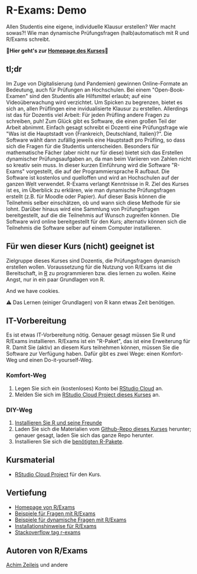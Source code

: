 # R-Exams: Demo


Allen Studentis eine eigene, individuelle Klausur erstellen? Wer macht sowas?! Wie man dynamische Prüfungsfragen (halb)automatisch mit R und R/Exams schreibt.

🔗**Hier geht's zur [Homepage des Kurses](https://sebastiansauer.github.io/r-exams-demo/)**🔗


## tl;dr

Im Zuge von Digitalisierung (und Pandemien) gewinnen Online-Formate an Bedeutung, auch für Prüfungen an Hochschulen. 
Bei einem "Open-Book-Examen" sind den Studentis alle Hilfsmittel erlaubt; auf eine Videoüberwachung wird verzichtet. 
Um Spicken zu begrenzen, bietet es sich an, allen Prüflingen eine invidualisierte Klausur zu erstellen. 
Allerdings ist das für Dozentis viel Arbeit: Für jeden Prüfling andere Fragen zu schreiben, puh! 
Zum Glück gibt es Software, die einen großen Teil der Arbeit abnimmt. 
Einfach gesagt schreibt ei Dozenti eine Prüfungsfrage wie "Was ist die Hauptstadt von {Frankreich, Deutschland, Italien}?". 
Die Software wählt dann zufällig jeweils eine Hauptstadt pro Prüfling, so dass sich die Fragen für die Studentis unterscheiden. 
Besonders für mathematische Fächer (aber nicht nur für diese) bietet sich das Erstellen dynamischer Prüfungsaufgaben an, 
da man beim Variieren von Zahlen nicht so kreativ sein muss. 
In dieser kurzen Einführung wird die Software "R-Exams" vorgestellt, die auf der Programmiersprache R aufbaut. 
Die Software ist kostenlos und quelloffen und wird an Hochschulen auf der ganzen Welt verwendet. 
R-Exams verlangt Kenntnisse in R. Ziel des Kurses ist es, im Überblick zu erklären, 
wie man dynamische Prüfungsfragen erstellt (z.B. für Moodle oder Papier). 
Auf dieser Basis können die Teilnehmis selber einschätzen, ob und wann sich diese Methode für sie lohnt. 
Darüber hinaus wird eine Sammlung von Prüfungsfragen bereitgestellt, auf die die Teilnehmis auf Wunsch zugreifen können. 
Die Software wird online bereitgestellt für den Kurs; alternativ können sich die Teilnehmis die Software selber auf einem Computer installieren.

## Für wen dieser Kurs (nicht) geeignet ist

Zielgruppe dieses Kurses sind Dozentis, die Prüfungsfragen dynamisch erstellen wollen.
Voraussetzung für die Nutzung von R/Exams ist die Bereitschaft, in [R](https://www.r-project.org/) zu programmieren bzw. dies lernen zu wollen.
Keine Angst, nur in ein paar Grundlagen von R.

And we have cookies.

⚠️ Das Lernen (einiger Grundlagen) von R kann etwas Zeit benötigen.


## IT-Vorbereitung

Es ist etwas IT-Vorbereitung nötig.
Genauer gesagt müssen Sie R und R/Exams installieren.
R/Exams ist ein "R-Paket", das ist eine Erweiterung für R.
Damit Sie (aktiv) an diesem Kurs teilnehmen können,
müssen Sie die Software zur Verfügung haben.
Dafür gibt es zwei Wege: einen Komfort-Weg und einen Do-it-yourself-Weg.

### Komfort-Weg

1. Legen Sie sich ein (kostenloses) Konto bei [RStudio Cloud](https://rstudio.cloud/) an.
2. Melden Sie sich im [RStudio Cloud Project dieses Kurses](https://rstudio.cloud/project/33243549) an.

### DIY-Weg

1. [Installieren Sie R und seine Freunde](https://data-se.netlify.app/2021/11/30/installation-von-r-und-seiner-freunde/)
2. Laden Sie sich die Materialien vom [Github-Repo dieses Kurses](https://github.com/sebastiansauer/r-exams-demo) herunter; genauer gesagt, laden Sie sich das ganze Repo herunter.
3. Installieren Sie sich die [benötigten R-Pakete](https://github.com/sebastiansauer/r-exams-demo/blob/main/div/r-pckgs.R).


## Kursmaterial

- [RStudio Cloud Project](https://rstudio.cloud/project/33243549) für den Kurs.
 



## Vertiefung

- [Homepage von R/Exams](http://www.r-exams.org/)
- [Beispiele für Fragen mit R/Exams](http://www.r-exams.org/templates/)
- [Beispiele für dynamische Fragen mit R/Exams](http://www.r-exams.org/intro/dynamic/)
- [Installationshinweise für R/Exams](http://www.r-exams.org/tutorials/installation/)
- [Stackoverflow tag r-exams](https://stackoverflow.com/questions/tagged/r-exams)



## Autoren von R/Exams

[Achim Zeileis](http://www.r-exams.org/contact/) und andere
